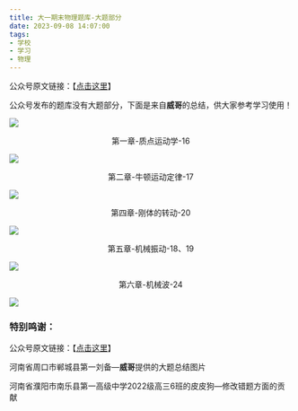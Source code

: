 ```yaml
---
title: 大一期末物理题库-大题部分
date: 2023-09-08 14:07:00
tags:
- 学校
- 学习
- 物理
---
```


公众号原文链接：【[点击这里](https://mp.weixin.qq.com/s/Uswlm_ypBJBvznzW8EzV_A)】

公众号发布的题库没有大题部分，下面是来自**威哥**的总结，供大家参考学习使用！

![](https://cdn.pixabay.com/photo/2016/11/22/19/03/beach-1850059_1280.jpg)

<!-- more -->

<center>第一章-质点运动学-16</center>

![](https://kssh2thumb.xmssdn.micloud.mi.com/2/1595215017082/get_thumbnail?sig=uMwaQA0W-uemk1yZMtMaxAkk_vg&data=cLPB7q6tUexwMyJVP080ybW1IVtYyOB3R4uhS24sDthTwgsIDZ5mMQDB39sUXIUZO05kMZmI9oP4ROnihfRawJWpZSRnCvTnLKDtGnapB5LYpJWkXO4zZVCYbC7bKD1j1gaUiJy_r9FsrUW3OjqKUNxyVTbWFyuqeFHCIo9AURF0N7Zn8J_-lrrD4_u7oHG2p6DmSjWG9nfRV1ErJhzOT-np8IBjrwxs3zeXJkuX2pTqHYk88j9ysDDXohKwqsa_yFqSyt-Mt-oLpDCaTRnSOCh_zAIfSLI5D0zqpD0Hrdae6BHrqKlQ4Vcg4LK0cDELiOqC4y5VwvE&ts=1694413556647&w=1080&h=1080&r=0&_cachekey=539b51fa9147669807cc61ef3af66d0d)

<center>第二章-牛顿运动定律-17</center>

![](https://ali.xmssdn.micloud.mi.com/2/1566455553514/get_thumbnail?sig=9rszA4jrW5mbjnk5mnffjQgmEQg&data=Rz0-Hkgvqgy3cOjdlSGZaeRnpg4a7xTzJwwpj5ItFctP_M8ptqGC3msQDvVaeeXOH8dtQMBC6syuKrWobHoWZPF5-j4V42gLl4xgLvYcyRvY7IkNtfyHVLNTj34WvFNmMHSh1WI0RMrkKVlj7i9Uw1dojeewFaifbsaW-XPGJgAdUtIvwLlxK0ViGcQbiDmNy_Z9pg5fEbK92YchO_jeaGLsINuqS-q-VJFK9y8iAUa2DRpQlXQd5v3p_wpATBCHa0DdCOdM40Ye0K6pSse1Iq2EVmvZaJ8i0fuLmGJZuBTowIFaMVdrykxLMlDxk2yCu3-5wkzmEcY&ts=1694413556642&w=1080&h=1080&r=0&_cachekey=6c6e1ebe224240ffefdcefaffdbd9794)

<center>第四章-刚体的转动-20</center>

![](https://ali.xmssdn.micloud.mi.com/2/1566455553514/get_thumbnail?sig=rFnkLmhiSLyHNYiexbwCSy1ozQc&data=Rz0-ScRMQGEC99Olg3Ap7xP4wSVNefXk5jmnqEAP89tFnrQptk9vjlekoa3y9Ssld4bJR4tC6syuKrWowgtgHtzUlf5ujSO_5_SyqvtK1X_Y7Pxg8uwws5LImNkh1GHoOQOh52Z4RMrKMk93tgJcpAN41uewFf8TDSz7TPT9XhZM4lTYX95afNODDgUuBh5f6RBtrGwkEbJTNNcdj1eGwO4iy7Pr7-31VJFK9y-KAnceD1vaGxrhW4oAfi2_TBCHa0DdCOdM40Ye4qrlSscbU9v-e8a2qORMmk_74LDdtUL0pIFTsE5rykxLMlDxk2yCu3-5wkzmEcY&ts=1694413556646&w=1080&h=1080&r=0&_cachekey=2f5fd0506c367ae5b2684c86fc0d3476)

<center>第五章-机械振动-18、19</center>

![](https://kssh2thumb.xmssdn.micloud.mi.com/2/1595215017082/get_thumbnail?sig=TloiVGGyXa5Z-x564DBRv_Wm4Oc&data=cLPBtQdKicwYkJvuhf-AkO_w3OZxMkbdEXrJg4qJetzxsb4IDe7fwEBUf86fhon8qSo5xJ-I9oP4ROni1BiO4zhVp0LrLo5BSuq2w1wko-jYpCG1BXE2073YvggSiA9x2eqUmpanr9EorBGvPBOFdodRTTbWF3ADn4niSiz56qvEg-89tWJDv0BlSa1KyLlSAtTi6EYz9neh7qBrs7zbxDPlFRIH8vlq3zeXJksDUqvfD4m8WZF34qaMTx-Tqsa_yFqSyt-Mt-oLtjqCTRmD1PxcYf7dLj4ddeqM7mbeh1s6khHoqiBQ4Vcg4LK0cDELiOqC4y5VwvE&ts=1694413556645&w=1080&h=1080&r=0&_cachekey=501d3db24dfc401fa321f42323aa1b86)

<center>第六章-机械波-24</center>

![](https://ali.xmssdn.micloud.mi.com/2/1566455553514/get_thumbnail?sig=OdHav5FVekm7UPXWmvfgEqwtMJk&data=Rz0-lYi_SyDyduo-oh7RmCkSZnvXEwOiZE2IdM8uTnQzrkcptsZviAWyjZAgpUdUAU8Bj8NC6syuKrWonc7tdbzH6dMJobEFIIDt1EG4GqHY7MFZI0tdYm7MPeLaLNxxQ1Wh0VB6RMrDIW5eqThY1lB9v-ewFSNf_ie6vHXExTciGiPitXkE5rl1SIdaKcLQyK3C2lzXEbLaNNFPmXu7Er5OusUiJyW9VJFK9y9YHEK_gHTMVjpIwcliktzOTBCHB1TdZPNM40Ye1JznSsdEllaVG9XKhYNgCPU8lO-jD7A7eoFT_dVrykxLMlDxk2yCu3-5wkzmEcY&ts=1694413556624&w=270&h=270&r=0&_cachekey=da79059a361825fac7fd054efa04d776)

### 特别鸣谢：

公众号原文链接：【[点击这里](https://mp.weixin.qq.com/s/Uswlm_ypBJBvznzW8EzV_A)】

河南省周口市郸城县第一刘备—**威哥**提供的大题总结图片

河南省濮阳市南乐县第一高级中学2022级高三6班的皮皮狗—修改错题方面的贡献


















